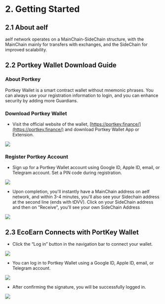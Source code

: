 # 2. Getting Started

## 2.1 About aelf

aelf network operates on a MainChain-SideChain structure, with the MainChain mainly for transfers with exchanges, and the SideChain for improved scalability.

## 2.2 Portkey Wallet Download Guide

### About Portkey

Portkey Wallet is a smart contract wallet without mnemonic phrases. You can always use your registration information to login, and you can enhance security by adding more Guardians.

### Download Portkey Wallet

-   Visit the official website of the wallet, [https://portkey.finance/](https://portkey.finance/) and download Portkey Wallet App or Extension.

![](/img/1.png)

### Register Portkey Account

-   Sign up for a Portkey Wallet account using Google ID, Apple ID, email, or Telegram account. Set a PIN code during registration.

![](/img/2.png)

-   Upon completion, you'll instantly have a MainChain address on aelf network, and within 3-4 minutes, you'll also see your Sidechain address at the second line (ends with tDVV). Click on your SideChain address and then on "Receive", you'll see your own SideChain Address

![](/img/3.png)

## 2.3 **EcoEarn Connects with PortKey Wallet**

-   Click the “Log in” button in the navigation bar to connect your wallet.

![](/img/4.png)

-   You can log in to Portkey Wallet using a Google ID, Apple ID, email, or Telegram account.

![](/img/5.png)

-   After confirming the signature, you will be successfully logged in.

![](/img/6.png)
